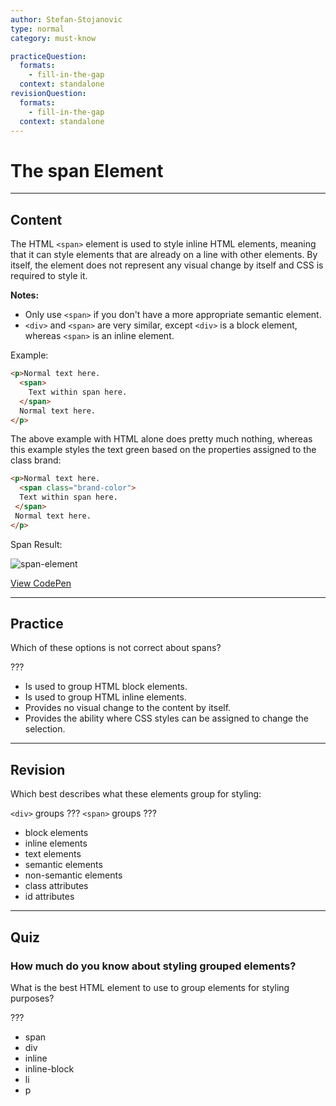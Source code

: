 ```yaml
---
author: Stefan-Stojanovic
type: normal
category: must-know

practiceQuestion:
  formats:
    - fill-in-the-gap
  context: standalone
revisionQuestion:
  formats:
    - fill-in-the-gap
  context: standalone
---
```


# The span Element


---

## Content

The HTML `<span>` element is used to style inline HTML elements, meaning that it can style elements that are already on a line with other elements. By itself, the element does not represent any visual change by itself and CSS is required to style it.

**Notes:**

- Only use `<span>` if you don't have a more appropriate semantic element.
- `<div>` and `<span>` are very similar, except `<div>` is a block element, whereas `<span>` is an inline element.

Example:

```html
<p>Normal text here.
  <span>
    Text within span here.
  </span>
  Normal text here.
</p>
```

The above example with HTML alone does pretty much nothing, whereas this example styles the text green based on the properties assigned to the class brand:

```html
<p>Normal text here.
  <span class="brand-color">
  Text within span here.
 </span>
 Normal text here.
</p>
```

Span Result:

![span-element](https://img.enkipro.com/f9ebbbd713a8ec7a463a5bd9da60110a.png)

[View CodePen](https://codepen.io/enkidevs/pen/JZwPQO)


---

## Practice

Which of these options is not correct about spans?

???

- Is used to group HTML block elements.
- Is used to group HTML inline elements.
- Provides no visual change to the content by itself.
- Provides the ability where CSS styles can be assigned to change the selection.


---

## Revision

Which best describes what these elements group for styling:

`<div>` groups ???
`<span>` groups ???

- block elements
- inline elements
- text elements
- semantic elements
- non-semantic elements
- class attributes
- id attributes


---

## Quiz

### How much do you know about styling grouped elements?


What is the best HTML element to use to group elements for styling purposes?

???

- span
- div
- inline
- inline-block
- li
- p
